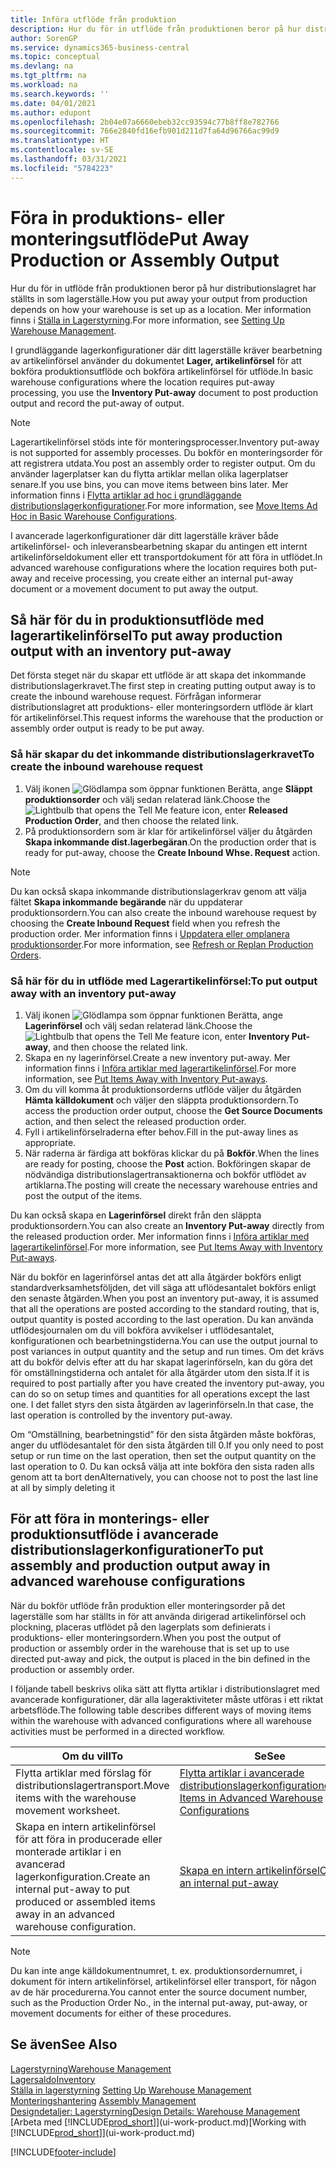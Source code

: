 ```yaml
---
title: Införa utflöde från produktion
description: Hur du för in utflöde från produktionen beror på hur distributionslagret har ställts in som lagerställe.
author: SorenGP
ms.service: dynamics365-business-central
ms.topic: conceptual
ms.devlang: na
ms.tgt_pltfrm: na
ms.workload: na
ms.search.keywords: ''
ms.date: 04/01/2021
ms.author: edupont
ms.openlocfilehash: 2b04e07a6660ebeb32cc93594c77b8ff8e782766
ms.sourcegitcommit: 766e2840fd16efb901d211d7fa64d96766ac99d9
ms.translationtype: HT
ms.contentlocale: sv-SE
ms.lasthandoff: 03/31/2021
ms.locfileid: "5784223"
---
```

# <a name="put-away-production-or-assembly-output"></a><span data-ttu-id="e20da-103">Föra in produktions- eller monteringsutflöde</span><span class="sxs-lookup"><span data-stu-id="e20da-103">Put Away Production or Assembly Output</span></span>

<span data-ttu-id="e20da-104">Hur du för in utflöde från produktionen beror på hur distributionslagret har ställts in som lagerställe.</span><span class="sxs-lookup"><span data-stu-id="e20da-104">How you put away your output from production depends on how your warehouse is set up as a location.</span></span> <span data-ttu-id="e20da-105">Mer information finns i [Ställa in Lagerstyrning](warehouse-setup-warehouse.md).</span><span class="sxs-lookup"><span data-stu-id="e20da-105">For more information, see [Setting Up Warehouse Management](warehouse-setup-warehouse.md).</span></span>  

<span data-ttu-id="e20da-106">I grundläggande lagerkonfigurationer där ditt lagerställe kräver bearbetning av artikelinförsel använder du dokumentet **Lager, artikelinförsel** för att bokföra produktionsutflöde och bokföra artikelinförsel för utflöde.</span><span class="sxs-lookup"><span data-stu-id="e20da-106">In basic warehouse configurations where the location requires put-away processing, you use the **Inventory Put-away** document to post production output and record the put-away of output.</span></span>  

> [!NOTE]  
> <span data-ttu-id="e20da-107">Lagerartikelinförsel stöds inte för monteringsprocesser.</span><span class="sxs-lookup"><span data-stu-id="e20da-107">Inventory put-away is not supported for assembly processes.</span></span> <span data-ttu-id="e20da-108">Du bokför en monteringsorder för att registrera utdata.</span><span class="sxs-lookup"><span data-stu-id="e20da-108">You post an assembly order to register output.</span></span> <span data-ttu-id="e20da-109">Om du använder lagerplatser kan du flytta artiklar mellan olika lagerplatser senare.</span><span class="sxs-lookup"><span data-stu-id="e20da-109">If you use bins, you can move items between bins later.</span></span> <span data-ttu-id="e20da-110">Mer information finns i [Flytta artiklar ad hoc i grundläggande distributionslagerkonfigurationer](warehouse-how-to-move-items-ad-hoc-in-basic-warehousing.md).</span><span class="sxs-lookup"><span data-stu-id="e20da-110">For more information, see [Move Items Ad Hoc in Basic Warehouse Configurations](warehouse-how-to-move-items-ad-hoc-in-basic-warehousing.md).</span></span>  

<span data-ttu-id="e20da-111">I avancerade lagerkonfigurationer där ditt lagerställe kräver både artikelinförsel- och inleveransbearbetning skapar du antingen ett internt artikelinförseldokument eller ett transportdokument för att föra in utflödet.</span><span class="sxs-lookup"><span data-stu-id="e20da-111">In advanced warehouse configurations where the location requires both put-away and receive processing, you create either an internal put-away document or a movement document to put away the output.</span></span>  

## <a name="to-put-away-production-output-with-an-inventory-put-away"></a><span data-ttu-id="e20da-112">Så här för du in produktionsutflöde med lagerartikelinförsel</span><span class="sxs-lookup"><span data-stu-id="e20da-112">To put away production output with an inventory put-away</span></span>

<span data-ttu-id="e20da-113">Det första steget när du skapar ett utflöde är att skapa det inkommande distributionslagerkravet.</span><span class="sxs-lookup"><span data-stu-id="e20da-113">The first step in creating putting output away is to create the inbound warehouse request.</span></span> <span data-ttu-id="e20da-114">Förfrågan informerar distributionslagret att produktions- eller monteringsordern utflöde är klart för artikelinförsel.</span><span class="sxs-lookup"><span data-stu-id="e20da-114">This request informs the warehouse that the production or assembly order output is ready to be put away.</span></span>

### <a name="to-create-the-inbound-warehouse-request"></a><span data-ttu-id="e20da-115">Så här skapar du det inkommande distributionslagerkravet</span><span class="sxs-lookup"><span data-stu-id="e20da-115">To create the inbound warehouse request</span></span>  
1.  <span data-ttu-id="e20da-116">Välj ikonen ![Glödlampa som öppnar funktionen Berätta](media/ui-search/search_small.png "Berätta vad du vill göra"), ange **Släppt produktionsorder** och välj sedan relaterad länk.</span><span class="sxs-lookup"><span data-stu-id="e20da-116">Choose the ![Lightbulb that opens the Tell Me feature](media/ui-search/search_small.png "Tell me what you want to do") icon, enter **Released Production Order**, and then choose the related link.</span></span>  
2.  <span data-ttu-id="e20da-117">På produktionsordern som är klar för artikelinförsel väljer du åtgärden **Skapa inkommande dist.lagerbegäran**.</span><span class="sxs-lookup"><span data-stu-id="e20da-117">On the production order that is ready for put-away, choose the **Create Inbound Whse. Request** action.</span></span>  

> [!NOTE]  
> <span data-ttu-id="e20da-118">Du kan också skapa inkommande distributionslagerkrav genom att välja fältet **Skapa inkommande begärande** när du uppdaterar produktionsordern.</span><span class="sxs-lookup"><span data-stu-id="e20da-118">You can also create the inbound warehouse request by choosing the **Create Inbound Request** field when you refresh the production order.</span></span> <span data-ttu-id="e20da-119">Mer information finns i [Uppdatera eller omplanera produktionsorder](production-how-to-replan-refresh-production-orders.md).</span><span class="sxs-lookup"><span data-stu-id="e20da-119">For more information, see [Refresh or Replan Production Orders](production-how-to-replan-refresh-production-orders.md).</span></span>  

### <a name="to-put-output-away-with-an-inventory-put-away"></a><span data-ttu-id="e20da-120">Så här för du in utflöde med Lagerartikelinförsel:</span><span class="sxs-lookup"><span data-stu-id="e20da-120">To put output away with an inventory put-away</span></span>  
1.  <span data-ttu-id="e20da-121">Välj ikonen ![Glödlampa som öppnar funktionen Berätta](media/ui-search/search_small.png "Berätta vad du vill göra"), ange **Lagerinförsel** och välj sedan relaterad länk.</span><span class="sxs-lookup"><span data-stu-id="e20da-121">Choose the ![Lightbulb that opens the Tell Me feature](media/ui-search/search_small.png "Tell me what you want to do") icon, enter **Inventory Put-away**, and then choose the related link.</span></span>  
2.  <span data-ttu-id="e20da-122">Skapa en ny lagerinförsel.</span><span class="sxs-lookup"><span data-stu-id="e20da-122">Create a new inventory put-away.</span></span> <span data-ttu-id="e20da-123">Mer information finns i [Införa artiklar med lagerartikelinförsel](warehouse-how-to-put-items-away-with-inventory-put-aways.md).</span><span class="sxs-lookup"><span data-stu-id="e20da-123">For more information, see [Put Items Away with Inventory Put-aways](warehouse-how-to-put-items-away-with-inventory-put-aways.md).</span></span>
3.  <span data-ttu-id="e20da-124">Om du vill komma åt produktionsorderns utflöde väljer du åtgärden **Hämta källdokument** och väljer den släppta produktionsordern.</span><span class="sxs-lookup"><span data-stu-id="e20da-124">To access the production order output, choose the **Get Source Documents** action, and then select the released production order.</span></span>  
4.  <span data-ttu-id="e20da-125">Fyll i artikelinförselraderna efter behov.</span><span class="sxs-lookup"><span data-stu-id="e20da-125">Fill in the put-away lines as appropriate.</span></span>
5.  <span data-ttu-id="e20da-126">När raderna är färdiga att bokföras klickar du på **Bokför**.</span><span class="sxs-lookup"><span data-stu-id="e20da-126">When the lines are ready for posting, choose the **Post** action.</span></span> <span data-ttu-id="e20da-127">Bokföringen skapar de nödvändiga distributionslagertransaktionerna och bokför utflödet av artiklarna.</span><span class="sxs-lookup"><span data-stu-id="e20da-127">The posting will create the necessary warehouse entries and post the output of the items.</span></span>  

<span data-ttu-id="e20da-128">Du kan också skapa en **Lagerinförsel** direkt från den släppta produktionsordern.</span><span class="sxs-lookup"><span data-stu-id="e20da-128">You can also create an **Inventory Put-away** directly from the released production order.</span></span> <span data-ttu-id="e20da-129">Mer information finns i [Införa artiklar med lagerartikelinförsel](warehouse-how-to-put-items-away-with-inventory-put-aways.md).</span><span class="sxs-lookup"><span data-stu-id="e20da-129">For more information, see [Put Items Away with Inventory Put-aways](warehouse-how-to-put-items-away-with-inventory-put-aways.md).</span></span>  

<span data-ttu-id="e20da-130">När du bokför en lagerinförsel antas det att alla åtgärder bokförs enligt standardverksamhetsföljden, det vill säga att uflödesantalet bokförs enligt den senaste åtgärden.</span><span class="sxs-lookup"><span data-stu-id="e20da-130">When you post an inventory put-away, it is assumed that all the operations are posted according to the standard routing, that is, output quantity is posted according to the last operation.</span></span> <span data-ttu-id="e20da-131">Du kan använda utflödesjournalen om du vill bokföra avvikelser i utflödesantalet, konfigurationen och bearbetningstiderna.</span><span class="sxs-lookup"><span data-stu-id="e20da-131">You can use the output journal to post variances in output quantity and the setup and run times.</span></span> <span data-ttu-id="e20da-132">Om det krävs att du bokför delvis efter att du har skapat lagerinförseln, kan du göra det för omställningstiderna och antalet för alla åtgärder utom den sista.</span><span class="sxs-lookup"><span data-stu-id="e20da-132">If it is required to post partially after you have created the inventory put-away, you can do so on setup times and quantities for all operations except the last one.</span></span> <span data-ttu-id="e20da-133">I det fallet styrs den sista åtgärden av lagerinförseln.</span><span class="sxs-lookup"><span data-stu-id="e20da-133">In that case, the last operation is controlled by the inventory put-away.</span></span>  

<span data-ttu-id="e20da-134">Om “Omställning, bearbetningstid” för den sista åtgärden måste bokföras, anger du utflödesantalet för den sista åtgärden till 0.</span><span class="sxs-lookup"><span data-stu-id="e20da-134">If you only need to post setup or run time on the last operation, then set the output quantity on the last operation to 0.</span></span> <span data-ttu-id="e20da-135">Du kan också välja att inte bokföra den sista raden alls genom att ta bort den</span><span class="sxs-lookup"><span data-stu-id="e20da-135">Alternatively, you can choose not to post the last line at all by simply deleting it</span></span>  

## <a name="to-put-assembly-and-production-output-away-in-advanced-warehouse-configurations"></a><span data-ttu-id="e20da-136">För att föra in monterings- eller produktionsutflöde i avancerade distributionslagerkonfigurationer</span><span class="sxs-lookup"><span data-stu-id="e20da-136">To put assembly and production output away in advanced warehouse configurations</span></span>
<span data-ttu-id="e20da-137">När du bokför utflöde från produktion eller monteringsorder på det lagerställe som har ställts in för att använda dirigerad artikelinförsel och plockning, placeras utflödet på den lagerplats som definierats i produktions- eller monteringsordern.</span><span class="sxs-lookup"><span data-stu-id="e20da-137">When you post the output of production or assembly order in the  warehouse that is set up to use directed put-away and pick, the output is placed in the bin defined in the production or assembly order.</span></span> 

<span data-ttu-id="e20da-138">I följande tabell beskrivs olika sätt att flytta artiklar i distributionslagret med avancerade konfigurationer, där alla lageraktiviteter måste utföras i ett riktat arbetsflöde.</span><span class="sxs-lookup"><span data-stu-id="e20da-138">The following table describes different ways of moving items within the warehouse with advanced configurations where all warehouse activities must be performed in a directed workflow.</span></span> 

|<span data-ttu-id="e20da-139">**Om du vill**</span><span class="sxs-lookup"><span data-stu-id="e20da-139">**To**</span></span>|<span data-ttu-id="e20da-140">**Se**</span><span class="sxs-lookup"><span data-stu-id="e20da-140">**See**</span></span>|  
|------------|-------------|  
|<span data-ttu-id="e20da-141">Flytta artiklar med förslag för distributionslagertransport.</span><span class="sxs-lookup"><span data-stu-id="e20da-141">Move items with the warehouse movement worksheet.</span></span>|[<span data-ttu-id="e20da-142">Flytta artiklar i avancerade distributionslagerkonfigurationer</span><span class="sxs-lookup"><span data-stu-id="e20da-142">Move Items in Advanced Warehouse Configurations</span></span>](warehouse-how-to-move-items-in-advanced-warehousing.md#to-move-items-with-the-warehouse-movement-worksheet)|  
|<span data-ttu-id="e20da-143">Skapa en intern artikelinförsel för att föra in producerade eller monterade artiklar i en avancerad lagerkonfiguration.</span><span class="sxs-lookup"><span data-stu-id="e20da-143">Create an internal put-away to put produced or assembled items away in an advanced warehouse configuration.</span></span>|[<span data-ttu-id="e20da-144">Skapa en intern artikelinförsel</span><span class="sxs-lookup"><span data-stu-id="e20da-144">Create an internal put-away</span></span>](warehouse-how-to-create-put-aways-from-internal-put-aways.md#to-create-an-internal-put-away)|

> [!NOTE]  
> <span data-ttu-id="e20da-145">Du kan inte ange källdokumentnumret, t. ex. produktionsordernumret, i dokument för intern artikelinförsel, artikelinförsel eller transport, för någon av de här procedurerna.</span><span class="sxs-lookup"><span data-stu-id="e20da-145">You cannot enter the source document number, such as the Production Order No., in the internal put-away, put-away, or movement documents for either of these procedures.</span></span>  

## <a name="see-also"></a><span data-ttu-id="e20da-146">Se även</span><span class="sxs-lookup"><span data-stu-id="e20da-146">See Also</span></span>  
[<span data-ttu-id="e20da-147">Lagerstyrning</span><span class="sxs-lookup"><span data-stu-id="e20da-147">Warehouse Management</span></span>](warehouse-manage-warehouse.md)  
[<span data-ttu-id="e20da-148">Lagersaldo</span><span class="sxs-lookup"><span data-stu-id="e20da-148">Inventory</span></span>](inventory-manage-inventory.md)  
<span data-ttu-id="e20da-149">[Ställa in lagerstyrning](warehouse-setup-warehouse.md)   </span><span class="sxs-lookup"><span data-stu-id="e20da-149">[Setting Up Warehouse Management](warehouse-setup-warehouse.md)   </span></span>  
<span data-ttu-id="e20da-150">[Monteringshantering](assembly-assemble-items.md)  </span><span class="sxs-lookup"><span data-stu-id="e20da-150">[Assembly Management](assembly-assemble-items.md)  </span></span>  
[<span data-ttu-id="e20da-151">Designdetaljer: Lagerstyrning</span><span class="sxs-lookup"><span data-stu-id="e20da-151">Design Details: Warehouse Management</span></span>](design-details-warehouse-management.md)  
<span data-ttu-id="e20da-152">[Arbeta med [!INCLUDE[prod_short](includes/prod_short.md)]](ui-work-product.md)</span><span class="sxs-lookup"><span data-stu-id="e20da-152">[Working with [!INCLUDE[prod_short](includes/prod_short.md)]](ui-work-product.md)</span></span>


[!INCLUDE[footer-include](includes/footer-banner.md)]
